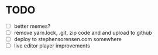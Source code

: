 # TODO

- [ ] better memes?
- [ ] remove yarn.lock, .git, zip code and and upload to github
- [ ] deploy to stephensorensen.com somewhere
- [ ] live editor player improvements
